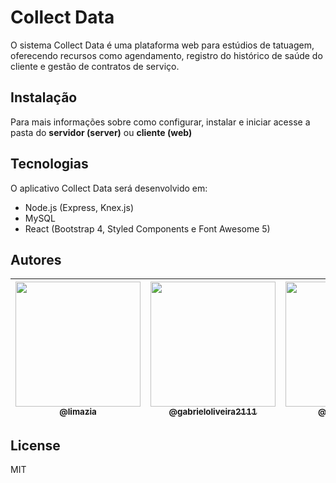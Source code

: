 # Collect Data
O sistema Collect Data é uma plataforma web para estúdios de tatuagem, oferecendo recursos como agendamento, registro do histórico de saúde do cliente e gestão de contratos de serviço.
 
## Instalação
Para mais informações sobre como configurar, instalar e iniciar acesse a pasta do **servidor (server)** ou **cliente (web)**

## Tecnologias

O aplicativo Collect Data será desenvolvido em:

- Node.js (Express, Knex.js)
- MySQL
- React (Bootstrap 4, Styled Components e Font Awesome 5)

## Autores

| [<img src="https://avatars.githubusercontent.com/u/32038004?v=2" width="200px" height="auto"><br><sub>@limazia</sub>](https://github.com/limazia) | [<img src="https://avatars.githubusercontent.com/u/83615741?v=2" width="200px" height="auto"><br><sub>@gabrieloliveira2111</sub>](https://github.com/gabrieloliveira2111) | [<img src="https://avatars.githubusercontent.com/u/89888509?v=2" width="200px" height="auto"><br><sub>@luisrenato02</sub>](https://github.com/luisrenato02) | [<img src="https://avatars.githubusercontent.com/u/102265428?v=2" width="200px" height="auto"><br><sub>@leonardoXimenes</sub>](https://github.com/leonardoXimenes) | [<img src="https://avatars.githubusercontent.com/u/102265479?v=2" width="200px" height="auto"><br><sub>@Mbizoo</sub>](https://github.com/Mbizoo) | [<img src="https://avatars.githubusercontent.com/u/51273479?v=2" width="200px" height="auto"><br><sub>@matiasfilho81</sub>](https://github.com/matiasfilho81) |
|---|---|---|---|---|---|

## License

MIT
